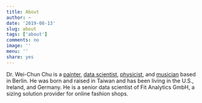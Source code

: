 ```yaml
---
title: About
author: ~
date: '2019-08-13'
slug: about
tags: ['about']
comments: no
image: ''
menu: ''
share: yes
---
```


Dr. Wei-Chun Chu is a [painter](/artist-profile/), [data scientist](/data-scientist-profile/), [physicist](/physicist-profile/), and [musician](/musician-profile/) based in Berlin. He was born and raised in Taiwan and has been living in the U.S., Ireland, and Germany. He is a senior data scientist of Fit Analytics GmbH, a sizing solution provider for online fashion shops.
